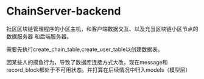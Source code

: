 # ChainServer-backend

社区区块链管理程序的小区主机，和客户端数据交互、以及充当区块链小区节点的数据服务器
和后端服务器。

需要先执行create_chain_table,create_user_table以创建数据表。

因某些人的摸鱼行为，导致了数据库连接方式大改，现在message和record_block都处于不可用状态。并打算在后续情况中归入models（模型层）
